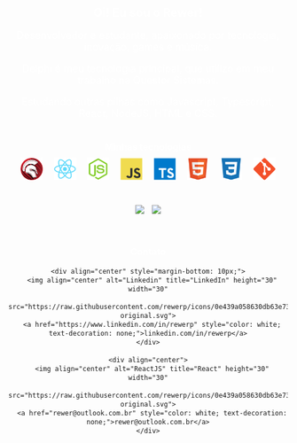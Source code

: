   <div align="center">
    <h2 align="center" style="color: white;">Oi! Eu sou o Rewer!</h2>
    <p style="color: white; font-size: 18px;">Desenvolvedor e estudante, apaixonado por tecnologia, inovação, games e
      música.</p>
    <p style="color: white; font-size: 18px;">Delphi é meu tecnologia principal, que utilizo em meu trabalho na Questor
      Sistemas.</p>
    <p style="color: white; font-size: 18px;">Estudando outras pilhas como Javascript, Typescript, React, NodeJS, HTML e
      CSS.</p>
  </div>

  <div align="center">
    <h3 style="margin-top: 40px; margin-bottom: 10px; color: white;">Minhas tecnologias</h3>
    <div align="center" style="margin-bottom: 40px; display: flex; gap: 20px; justify-content: center;">
      <img align="center" alt="Delphi" title="Delphi" height="40" width="40"
        src="https://raw.githubusercontent.com/rewerp/icons/main/devicons/delphi-logo-1024.png">
      <img align="center" alt="ReactJS" title="React" height="40" width="40"
        src="https://raw.githubusercontent.com/rewerp/icons/0e439a058630db63e7356bdb1af3189b2f772bd7/devicons/react-original.svg">
      <img align="center" alt="NodeJS" title="NodeJS" height="40" width="40"
        src="https://raw.githubusercontent.com/rewerp/icons/0e439a058630db63e7356bdb1af3189b2f772bd7/devicons/nodejs-original.svg">
      <img align="center" alt="Javascript" title="Javascript" height="40" width="40"
        src="https://raw.githubusercontent.com/rewerp/icons/0e439a058630db63e7356bdb1af3189b2f772bd7/devicons/javascript-original.svg">
      <img align="center" alt="Typescript" title="Typescript" height="40" width="40"
        src="https://raw.githubusercontent.com/rewerp/icons/0e439a058630db63e7356bdb1af3189b2f772bd7/devicons/typescript-plain.svg">
      <img align="center" alt="HTML" title="HTML" height="40" width="40"
        src="https://raw.githubusercontent.com/rewerp/icons/0e439a058630db63e7356bdb1af3189b2f772bd7/devicons/html5-original.svg">
      <img align="center" alt="CSS" title="CSS" height="40" width="40"
        src="https://raw.githubusercontent.com/rewerp/icons/0e439a058630db63e7356bdb1af3189b2f772bd7/devicons/css3-plain.svg">
      <img align="center" alt="Git" title="Git" height="40" width="40"
        src="https://raw.githubusercontent.com/rewerp/icons/0e439a058630db63e7356bdb1af3189b2f772bd7/devicons/git-original.svg">
    </div>
  </div>

  <div>
    <a href="https://komarev.com/ghpvc/?username=rewerp"></a>
  </div>

  <div align="center" style="margin-bottom: 50px;">
    <img align="justify" height="155em" style="margin: 5px;"
      src="https://github-readme-stats.vercel.app/api/top-langs/?username=rewerp&langs_count=8&layout=compact&account_private=true&hide_border=false&theme=dracula"
      href="#">
    <img height="155em" alight="justify" style="margin: 5px;"
      src="https://github-readme-stats.vercel.app/api?username=rewerp&count_private=true&hide_border=false&show_icons=true&theme=dracula">
  </div>

  <div align="center">
    <h3 style="color: white;">Contato</h3>

    <div align="center" style="margin-bottom: 10px;">
      <img align="center" alt="Linkedin" title="LinkedIn" height="30" width="30"
        src="https://raw.githubusercontent.com/rewerp/icons/0e439a058630db63e7356bdb1af3189b2f772bd7/devicons/linkedin-original.svg">
      <a href="https://www.linkedin.com/in/rewerp" style="color: white; text-decoration: none;">linkedin.com/in/rewerp</a>
    </div>

    <div align="center">
      <img align="center" alt="ReactJS" title="React" height="30" width="30"
        src="https://raw.githubusercontent.com/rewerp/icons/0e439a058630db63e7356bdb1af3189b2f772bd7/devicons/react-original.svg">
      <a href="rewer@outlook.com.br" style="color: white; text-decoration: none;">rewer@outlook.com.br</a>
    </div>
  </div>
